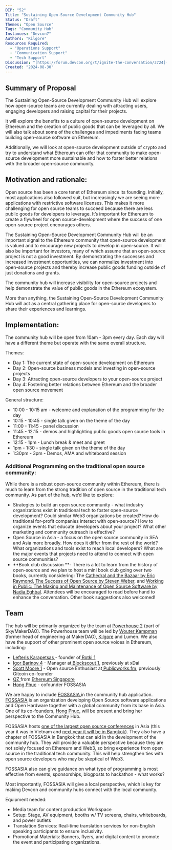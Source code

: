 ```yaml
---
DIP: "52"
Title: "Sustaining Open-Source Development Community Hub"
Status: "Draft"
Themes: "Open Source"
Tags: "Community Hub"
Instances: "Devcon7"
Authors: "Kilgore"
Resources Required:
  - "Operations Support"
  - "Communication Support"
  - "Tech Support"
Discussion: "[https://forum.devcon.org/t/ignite-the-conversation/3724](https://forum.devcon.org/t/sea-community-hub-proposal-sustaining-open-source-development/3982)"
Created: "2024-08-30"
---
```



## Summary of Proposal

The Sustaining Open-Source Development Community Hub will explore how open-source teams are currently dealing with attracting users, engaging developers and raising capital for their projects.

It will explore the benefits to a culture of open-source development on Ethereum and the creation of public goods that can be leveraged by all. We will also talk about some of the challenges and impediments facing teams building open-source software on Ethereum.

Additionally, we will look at open-source development outside of crypto and try to understand what Ethereum can offer that community to make open-source development more sustainable and how to foster better relations with the broader open-source community.


## Motivation and rationale:

Open source has been a core tenet of Ethereum since its founding. Initially, most applications also followed suit, but increasingly we are seeing more applications with restrictive software licenses. This makes it more challenging for open source teams to succeed because there are less public goods for developers to leverage. It’s important for Ethereum to create a flywheel for open source-development where the success of one open-source project encourages others.

The Sustaining Open-Source Development Community Hub will be an important signal to the Ethereum community that open-source development is valued and to encourage new projects to develop in open-source. It will also be important for investors, many of which assume that an open-source project is not a good investment. By demonstrating the successes and increased investment opportunities, we can normalize investment into open-source projects and thereby increase public goods funding outside of just donations and grants.

The community hub will increase visibility for open-source projects and help demonstrate the value of public goods in the Ethereum ecosystem.

More than anything, the Sustaining Open-Source Development Community Hub will act as a central gathering place for open-source developers to share their experiences and learnings.


## Implementation:

The community hub will be open from 10am - 3pm every day. Each day will have a different theme but operate with the same overall structure.

Themes:



* Day 1: The current state of open-source development on Ethereum
* Day 2: Open-source business models and investing in open-source projects
* Day 3: Attracting open-source developers to your open-source project
* Day 4: Fostering better relations between Ethereum and the broader open source movement

General structure:



* 10:00 - 10:15 am - welcome and explanation of the programming for the day
* 10:15 - 10:45 - single talk given on the theme of the day
* 11:00 - 11:45 - panel discussion
* 11:45 - 12:15 - demos and highlighting public goods open source tools in Ethereum
* 12:15 - 1pm - Lunch break & meet and greet
* 1pm - 1:30 - single talk given on the theme of the day
* 1:30pm - 3pm - Demos, AMA and whiteboard session


### Additional Programming on the traditional open source community:

While there is a robust open-source community within Ethereum, there is much to learn from the strong tradition of open source in the traditional tech community. As part of the hub, we’d like to explore:



* Strategies to build an open source community - what industry organizations exist in traditional tech to foster open-source development? Could similar Web3 organizations be created? How do traditional for-profit companies interact with open-source? How to organize events that educate developers about your project? What other marketing and community outreach is effective?
* Open Source in Asia - a focus on the open source community in SEA and Asia more broadly. How does it differ from the rest of the world? What organizations and tools exist to reach local developers? What are the major events that projects need to attend to connect with open source communities?
* **Book club discussion **- There is a lot to learn from the history of open-source and we plan to host a mini book club going over two books, currently considering: The [Cathedral and the Bazaar by Eric Raymond](https://en.wikipedia.org/wiki/The_Cathedral_and_the_Bazaar), [The Success of Open Source by Steven Weber](https://www.hup.harvard.edu/books/9780674018587), and [Working in Public: The Making and Maintenance of Open Source Software by Nadia Eghbal](https://www.goodreads.com/book/show/54140556-working-in-public). Attendees will be encouraged to read before hand to enhance the conversation. Other book suggestions also welcomed!


## Team

The hub will be primarily organized by the team at [Powerhouse 2](https://www.powerhouse.inc/) (part of Sky/MakerDAO). The Powerhouse team will be led by [Wouter Kampman](https://x.com/wkampmann) (former head of engineering at MakerDAO), [Kilgore](https://x.com/0xKilgore) and Lumen. We also have the support of other prominent open source voices in Ethereum, including:



* [Lefteris Karapetsas ](https://x.com/LefterisJP) - founder of[ Rotki 1](https://rotki.com/)
* [Igor Barinov 4](https://x.com/barinov) - Manager at[ Blockscout 1](https://www.blockscout.com/), previously at xDai
* [Scott Moore 1](https://x.com/notscottmoore) - Open source Enthusiast at[ Publicworks.fm](http://publicworks.fm/), previously Gitcoin co-founder
* [QZ ](https://x.com/not_qz)from [Ethereum Singapore ](https://ethereumsingapore.com/)
*  [Hong Phuc](https://x.com/hpdang) - cofounder FOSSASIA

We are happy to include [FOSSASIA ](https://fossasia.org/)in the community hub application. [FOSSASIA](https://fossasia.org/) is an organization developing Open Source software applications and Open Hardware together with a global community from its base in Asia. One of its co-founders, [Hong Phuc,](https://x.com/hpdang) will be present and bring her perspective to the Community Hub.

FOSSASIA hosts [one of the largest open source conferences](https://blog.fossasia.org/fossasia-summit-2024-recap-highlights-of-asias-biggest-open-source-conference-in-hanoi-vietnam/) in Asia (this year it was in Vietnam and [next year it will be in Bangkok](https://eventyay.com/e/4c0e0c27)). They also have a chapter of FOSSASIA in Bangkok that can aid in the development of the community hub. They will provide a valuable perspective because they are not solely focused on Ethereum and Web3, so bring experience from open source in the traditional tech community. This will help strengthen ties with open source developers who may be skeptical of Web3.

FOSSASIA also can give guidance on what type of programming is most effective from events, sponsorships, blogposts to hackathon - what works?

Most importantly, FOSSASIA will give a local perspective, which is key for making Devcon and community hubs connect with the local community.

Equipment needed:



* Media team for content production Workspace
* Setup: Stage, AV equipment, booths w/ TV screens, chairs, whiteboards, and power outlets
* Translation Services: Real-time translation services for non-English speaking participants to ensure inclusivity.
* Promotional Materials: Banners, flyers, and digital content to promote the event and participating organizations.
